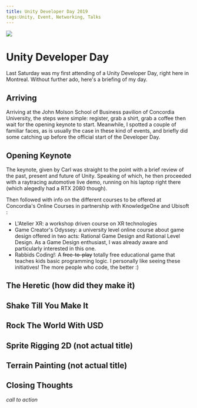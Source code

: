```yaml
---
title: Unity Developer Day 2019
tags:Unity, Event, Networking, Talks
---
```


![](D:\jp\Documents\_projects\jpparent.github.io\source\_drafts\UnityDeveloperDay2019\unity_wristband.jpg)

# Unity Developer Day

Last Saturday was my first attending of a Unity Developer Day, right here in Montreal. Without further ado, here's a briefing of my day.

## Arriving

Arriving at the John Molson School of Business pavilion of Concordia University, the steps were simple: register, grab a shirt, grab a coffee then wait for the opening keynote to start. Meanwhile, I spotted a couple of familiar faces, as is usually the case in these kind of events, and briefly did some catching up before the official start of the Developer Day.

## Opening Keynote

The keynote, given by Carl was straight to the point with a brief review of the past, present and future of Unity. Speaking of which, he then proceeded with a raytracing automotive live demo, running on his laptop right there (which alegedly had a RTX 2080 though). 

Then followed  with info on the different courses to be offered at Concordia's Online Courses in partnership with KnowledgeOne and Ubisoft : 

- L'Atelier XR: a workshop driven course on XR technologies
- Game Creator's Odyssey: a university level online course about game design offered in two acts: Rational Game Design and Rational Level Design. As a Game Design enthusiast, I was already aware and particularly interested in this one.
- Rabbids Coding!: A ~~free-to-play~~ totally free educational game that teaches kids basic programming logic. I personally like seeing these initiatives! The more people who code, the better :)

## The Heretic (how did they make it)



## Shake Till You Make It



## Rock The World With USD



## Sprite Rigging 2D (not actual title)



## Terrain Painting (not actual title)



## Closing Thoughts



*call to action* 



